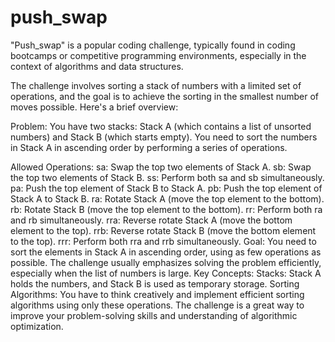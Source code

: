 # push_swap
"Push_swap" is a popular coding challenge, typically found in coding bootcamps or competitive programming environments, especially in the context of algorithms and data structures.

The challenge involves sorting a stack of numbers with a limited set of operations, and the goal is to achieve the sorting in the smallest number of moves possible. Here's a brief overview:

Problem:
You have two stacks: Stack A (which contains a list of unsorted numbers) and Stack B (which starts empty). You need to sort the numbers in Stack A in ascending order by performing a series of operations.

Allowed Operations:
sa: Swap the top two elements of Stack A.
sb: Swap the top two elements of Stack B.
ss: Perform both sa and sb simultaneously.
pa: Push the top element of Stack B to Stack A.
pb: Push the top element of Stack A to Stack B.
ra: Rotate Stack A (move the top element to the bottom).
rb: Rotate Stack B (move the top element to the bottom).
rr: Perform both ra and rb simultaneously.
rra: Reverse rotate Stack A (move the bottom element to the top).
rrb: Reverse rotate Stack B (move the bottom element to the top).
rrr: Perform both rra and rrb simultaneously.
Goal:
You need to sort the elements in Stack A in ascending order, using as few operations as possible.
The challenge usually emphasizes solving the problem efficiently, especially when the list of numbers is large.
Key Concepts:
Stacks: Stack A holds the numbers, and Stack B is used as temporary storage.
Sorting Algorithms: You have to think creatively and implement efficient sorting algorithms using only these operations.
The challenge is a great way to improve your problem-solving skills and understanding of algorithmic optimization.
